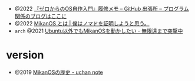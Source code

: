 - @2022 [『ゼロからのOS自作入門』履修メモ – GitHub 出張所 – プログラム関係のブログはここに](https://nkon.github.io/MikanOS/)
- @2022 [MikanOS とは | 僕はノマドを証明しようと思う。](https://nomad.office-aship.info/mikanos/)
- `arch` @2021 [Ubuntu以外でもMikanOSを動かしたい - 無限遠まで突撃中](https://totsugekitai.hatenablog.com/entry/2021/03/29/225853)

# version

- @2019 [MikanOSの歴史 - uchan note](https://uchan.hateblo.jp/entry/2019/12/02/210854)

